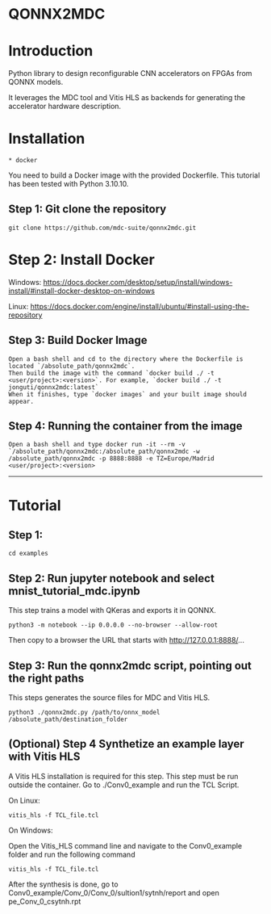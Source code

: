 # QONNX2MDC 


# Introduction

Python library to design reconfigurable CNN accelerators on FPGAs from QONNX models.

It leverages the MDC tool and Vitis HLS as backends for generating the accelerator hardware description.


# Installation
    * docker

You need to build a Docker image with the provided Dockerfile.
This tutorial has been tested with Python 3.10.10.

## Step 1: Git clone the repository
```
git clone https://github.com/mdc-suite/qonnx2mdc.git
```

# Step 2: Install Docker
Windows: 
    https://docs.docker.com/desktop/setup/install/windows-install/#install-docker-desktop-on-windows

Linux: 
    https://docs.docker.com/engine/install/ubuntu/#install-using-the-repository

## Step 3: Build Docker Image
	Open a bash shell and cd to the directory where the Dockerfile is located `/absolute_path/qonnx2mdc`.
	Then build the image with the command `docker build ./ -t <user/project>:<version>`. For example, `docker build ./ -t jonguti/qonnx2mdc:latest`
	When it finishes, type `docker images` and your built image should appear.
	
## Step 4: Running the container from the image
	Open a bash shell and type docker run -it --rm -v `/absolute_path/qonnx2mdc:/absolute_path/qonnx2mdc -w /absolute_path/qonnx2mdc -p 8888:8888 -e TZ=Europe/Madrid <user/project>:<version>

_____________________________________________________________


# Tutorial


## Step 1: 
```
cd examples
```

## Step 2: Run jupyter notebook and select mnist_tutorial_mdc.ipynb
This step trains a model with QKeras and exports it in QONNX.

```
python3 -m notebook --ip 0.0.0.0 --no-browser --allow-root
```
Then copy to a browser the URL that starts with http://127.0.0.1:8888/...


## Step 3: Run the qonnx2mdc script, pointing out the right paths
This steps generates the source files for MDC and Vitis HLS.

```
python3 ./qonnx2mdc.py /path/to/onnx_model /absolute_path/destination_folder
```

## (Optional) Step 4 Synthetize an example layer with Vitis HLS 
A Vitis HLS installation is required for this step.
This step must be run outside the container.
Go to ./Conv0_example and run the TCL Script.

On Linux: 

```
vitis_hls -f TCL_file.tcl
```

On Windows: 

Open the Vitis_HLS command line and navigate to the Conv0_example folder and run the following command

```
vitis_hls -f TCL_file.tcl
```

After the synthesis is done, go to Conv0_example/Conv_0/Conv_0/sultion1/sytnh/report and open pe_Conv_0_csytnh.rpt
